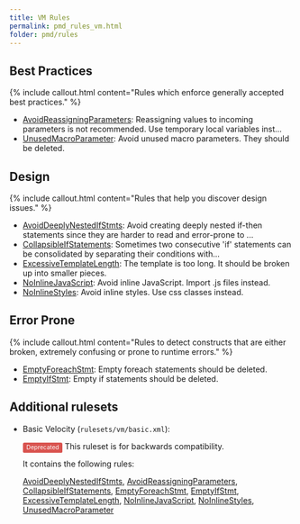 ```yaml
---
title: VM Rules
permalink: pmd_rules_vm.html
folder: pmd/rules
---
```

## Best Practices

{% include callout.html content="Rules which enforce generally accepted best practices." %}

*   [AvoidReassigningParameters](pmd_rules_vm_bestpractices.html#avoidreassigningparameters): Reassigning values to incoming parameters is not recommended.  Use temporary local variables inst...
*   [UnusedMacroParameter](pmd_rules_vm_bestpractices.html#unusedmacroparameter): Avoid unused macro parameters. They should be deleted.

## Design

{% include callout.html content="Rules that help you discover design issues." %}

*   [AvoidDeeplyNestedIfStmts](pmd_rules_vm_design.html#avoiddeeplynestedifstmts): Avoid creating deeply nested if-then statements since they are harder to read and error-prone to ...
*   [CollapsibleIfStatements](pmd_rules_vm_design.html#collapsibleifstatements): Sometimes two consecutive 'if' statements can be consolidated by separating their conditions with...
*   [ExcessiveTemplateLength](pmd_rules_vm_design.html#excessivetemplatelength): The template is too long. It should be broken up into smaller pieces.
*   [NoInlineJavaScript](pmd_rules_vm_design.html#noinlinejavascript): Avoid inline JavaScript. Import .js files instead.
*   [NoInlineStyles](pmd_rules_vm_design.html#noinlinestyles): Avoid inline styles. Use css classes instead.

## Error Prone

{% include callout.html content="Rules to detect constructs that are either broken, extremely confusing or prone to runtime errors." %}

*   [EmptyForeachStmt](pmd_rules_vm_errorprone.html#emptyforeachstmt): Empty foreach statements should be deleted.
*   [EmptyIfStmt](pmd_rules_vm_errorprone.html#emptyifstmt): Empty if statements should be deleted.

## Additional rulesets

*   Basic Velocity (`rulesets/vm/basic.xml`):

    <span style="border-radius: 0.25em; color: #fff; padding: 0.2em 0.6em 0.3em; display: inline; background-color: #d9534f; font-size: 75%;">Deprecated</span>  This ruleset is for backwards compatibility.

    It contains the following rules:

    [AvoidDeeplyNestedIfStmts](pmd_rules_vm_design.html#avoiddeeplynestedifstmts), [AvoidReassigningParameters](pmd_rules_vm_bestpractices.html#avoidreassigningparameters), [CollapsibleIfStatements](pmd_rules_vm_design.html#collapsibleifstatements), [EmptyForeachStmt](pmd_rules_vm_errorprone.html#emptyforeachstmt), [EmptyIfStmt](pmd_rules_vm_errorprone.html#emptyifstmt), [ExcessiveTemplateLength](pmd_rules_vm_design.html#excessivetemplatelength), [NoInlineJavaScript](pmd_rules_vm_design.html#noinlinejavascript), [NoInlineStyles](pmd_rules_vm_design.html#noinlinestyles), [UnusedMacroParameter](pmd_rules_vm_bestpractices.html#unusedmacroparameter)


